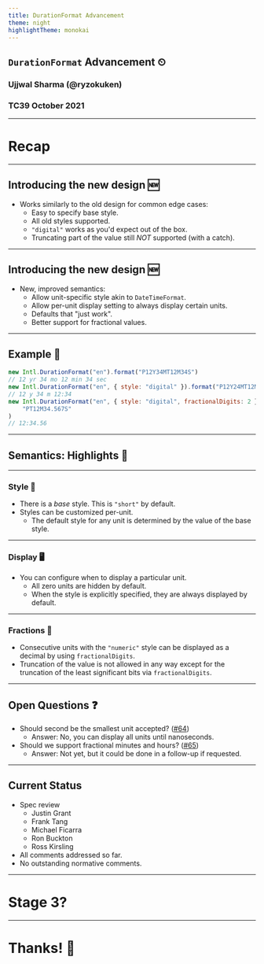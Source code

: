 ```yaml
---
title: DurationFormat Advancement
theme: night
highlightTheme: monokai
---
```


## `DurationFormat` Advancement ⏲

### Ujjwal Sharma (@ryzokuken)

### TC39 October 2021

---

# Recap

---

## Introducing the new design 🆕

-   Works similarly to the old design for common edge cases:
    -   Easy to specify base style.
    -   All old styles supported.
    -   `"digital"` works as you'd expect out of the box.
    -   Truncating part of the value still _NOT_ supported (with a catch).

---

## Introducing the new design 🆕

-   New, improved semantics:
    -   Allow unit-specific style akin to `DateTimeFormat`.
    -   Allow per-unit display setting to always display certain units.
    -   Defaults that "just work".
    -   Better support for fractional values.

---

## Example 🔭

```javascript
new Intl.DurationFormat("en").format("P12Y34MT12M34S")
// 12 yr 34 mo 12 min 34 sec
new Intl.DurationFormat("en", { style: "digital" }).format("P12Y24MT12M24S")
// 12 y 34 m 12:34
new Intl.DurationFormat("en", { style: "digital", fractionalDigits: 2 }).format(
    "PT12M34.567S"
)
// 12:34.56
```

---

## Semantics: Highlights 📰

---

### Style 👗

-   There is a _base_ style. This is `"short"` by default.
-   Styles can be customized per-unit.
    -   The default style for any unit is determined by the value of the base style.

---

### Display 🖥️

-   You can configure when to display a particular unit.
    -   All zero units are hidden by default.
    -   When the style is explicitly specified, they are always displayed by default.

---

### Fractions 🔢

-   Consecutive units with the `"numeric"` style can be displayed as a decimal by using `fractionalDigits`.
-   Truncation of the value is not allowed in any way except for the truncation of the least significant bits via `fractionalDigits`.

---

## Open Questions ❓

-   Should second be the smallest unit accepted? ([#64](https://github.com/tc39/proposal-intl-duration-format/issues/64))
    -   Answer: No, you can display all units until nanoseconds.
-   Should we support fractional minutes and hours? ([#65](https://github.com/tc39/proposal-intl-duration-format/issues/65))
    -   Answer: Not yet, but it could be done in a follow-up if requested.

---

## Current Status

-   Spec review
    -   Justin Grant
    -   Frank Tang
    -   Michael Ficarra
    -   Ron Buckton
    -   Ross Kirsling
-   All comments addressed so far.
-   No outstanding normative comments.

---

# Stage 3?

---

# Thanks! 🙏
